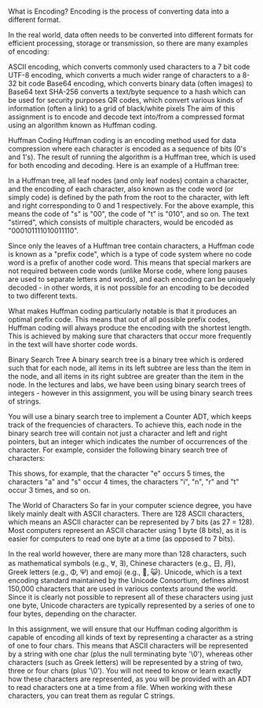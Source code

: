What is Encoding?
Encoding is the process of converting data into a different format.

In the real world, data often needs to be converted into different formats for efficient processing, storage or transmission, so there are many examples of encoding:

ASCII encoding, which converts commonly used characters to a 7 bit code
UTF-8 encoding, which converts a much wider range of characters to a 8-32 bit code
Base64 encoding, which converts binary data (often images) to Base64 text
SHA-256 converts a text/byte sequence to a hash which can be used for security purposes
QR codes, which convert various kinds of information (often a link) to a grid of black/white pixels
The aim of this assignment is to encode and decode text into/from a compressed format using an algorithm known as Huffman coding.

Huffman Coding
Huffman coding is an encoding method used for data compression where each character is encoded as a sequence of bits (0's and 1's). The result of running the algorithm is a Huffman tree, which is used for both encoding and decoding. Here is an example of a Huffman tree:


In a Huffman tree, all leaf nodes (and only leaf nodes) contain a character, and the encoding of each character, also known as the code word (or simply code) is defined by the path from the root to the character, with left and right corresponding to 0 and 1 respectively. For the above example, this means the code of "s" is "00", the code of "t" is "010", and so on. The text "stirred", which consists of multiple characters, would be encoded as "000101111010011110".

Since only the leaves of a Huffman tree contain characters, a Huffman code is known as a "prefix code", which is a type of code system where no code word is a prefix of another code word. This means that special markers are not required between code words (unlike Morse code, where long pauses are used to separate letters and words), and each encoding can be uniquely decoded - in other words, it is not possible for an encoding to be decoded to two different texts.

What makes Huffman coding particularly notable is that it produces an optimal prefix code. This means that out of all possible prefix codes, Huffman coding will always produce the encoding with the shortest length. This is achieved by making sure that characters that occur more frequently in the text will have shorter code words.

Binary Search Tree
A binary search tree is a binary tree which is ordered such that for each node, all items in its left subtree are less than the item in the node, and all items in its right subtree are greater than the item in the node. In the lectures and labs, we have been using binary search trees of integers - however in this assignment, you will be using binary search trees of strings.

You will use a binary search tree to implement a Counter ADT, which keeps track of the frequencies of characters. To achieve this, each node in the binary search tree will contain not just a character and left and right pointers, but an integer which indicates the number of occurrences of the character. For example, consider the following binary search tree of characters:


This shows, for example, that the character "e" occurs 5 times, the characters "a" and "s" occur 4 times, the characters "i", "n", "r" and "t" occur 3 times, and so on.

The World of Characters
So far in your computer science degree, you have likely mainly dealt with ASCII characters. There are 128 ASCII characters, which means an ASCII character can be represented by 7 bits (as 27 = 128). Most computers represent an ASCII character using 1 byte (8 bits), as it is easier for computers to read one byte at a time (as opposed to 7 bits).

In the real world however, there are many more than 128 characters, such as mathematical symbols (e.g., ∀, ∃), Chinese characters (e.g., ⽇, ⽉), Greek letters (e.g., Φ, Ψ) and emoji (e.g., 🐶️, 😺️). Unicode, which is a text encoding standard maintained by the Unicode Consortium, defines almost 150,000 characters that are used in various contexts around the world. Since it is clearly not possible to represent all of these characters using just one byte, Unicode characters are typically represented by a series of one to four bytes, depending on the character.

In this assignment, we will ensure that our Huffman coding algorithm is capable of encoding all kinds of text by representing a character as a string of one to four chars. This means that ASCII characters will be represented by a string with one char (plus the null terminating byte '\0'), whereas other characters (such as Greek letters) will be represented by a string of two, three or four chars (plus '\0'). You will not need to know or learn exactly how these characters are represented, as you will be provided with an ADT to read characters one at a time from a file. When working with these characters, you can treat them as regular C strings.
